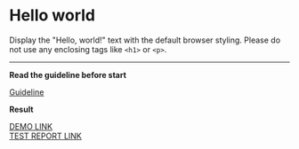 # Hello world

Display the "Hello, world!" text with the default browser styling. Please do not
use any enclosing tags like `<h1>` or `<p>`.
___

**Read the guideline before start**

[Guideline](https://mate-academy.github.io/layout_task-guideline/)

**Result**

[DEMO LINK](https://ravenvol.github.io/layout_hello-world/) <br>
[TEST REPORT LINK](https://ravenvol.github.io/layout_hello-world//report/html_report/)

